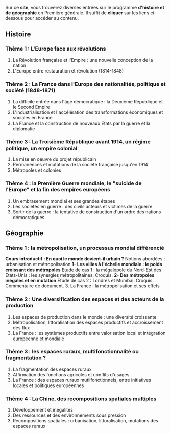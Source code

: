 
Sur ce **site**, vous trouverez diverses entrées sur le programme **d'histoire et de géographie** en Première générale.
Il suffit de **cliquer** sur les liens ci-dessous pour accéder au contenu.

## Histoire
### Thème 1 : L'Europe face aux révolutions
1. La Révolution française et l'Empire : une nouvelle conception de la nation
2. L'Europe entre restauration et révolution (1814-1848)

### Thème 2 : La France dans l'Europe des nationalités, politique et société (1848-1871)
1. La difficile entrée dans l'âge démocratique : la Deuxième République et le Second Empire
2. L'industrialisation et l'accélération des transformations économiques et sociales en France
3. La France et la construction de nouveaux Etats par la guerre et la diplomatie

### Thème 3 : La Troisième République avant 1914, un régime politique, un empire colonial
1. La mise en oeuvre du projet républicain
2. Permanences et mutations de la société française jusqu'en 1914
3. Métropoles et colonies

### Thème 4 : la Première Guerre mondiale, le "suicide de l'Europe" et la fin des empires européens
1. Un embrasement mondial et ses grandes étapes
2. Les sociétés en guerre : des civils acteurs et victimes de la guerre
3. Sortir de la guerre : la tentative de construction d'un ordre des nations démocratiques

## Géographie
### Thème 1 : la métropolisation, un processus mondial différencié
**Cours introductif : En quoi le monde devient-il urbain ?**
Notions abordées : urbanisation et métropolisation
**1- Les villes à l'échelle mondiale : le poids croissant des métropoles**
Etude de cas 1 : la mégalopole du Nord-Est des Etats-Unis : les synergies métropolitaines.
Croquis.
**2- Des métropoles inégales et en mutation**
Etude de cas 2 : Londres et Mumbai.
Croquis.
Commentaire de document.
3. La France : la métropolisation et ses effets

### Thème 2 : Une diversification des espaces et des acteurs de la production
1. Les espaces de production dans le monde : une diversité croissante
2. Métropolisation, littoralisation des espaces productifs et accroissement des flux
3. La France : les systèmes productifs entre valorisation local et intégration européenne et mondiale

### Thème 3 : les espaces ruraux, multifonctionnalité ou fragmentation ?
1. La fragmentation des espaces ruraux
2. Affirmation des fonctions agricoles et conflits d'usages
3. La France : des espaces ruraux mutlifonctionnels, entre initiatives locales et politiques européennes

### Thème 4 : La Chine, des recompositions spatiales multiples
1. Développement et inégalités
2. Des ressources et des environnements sous pression
3. Recompositions spatiales : urbanisation, littoralisation, mutations des espaces ruraux
